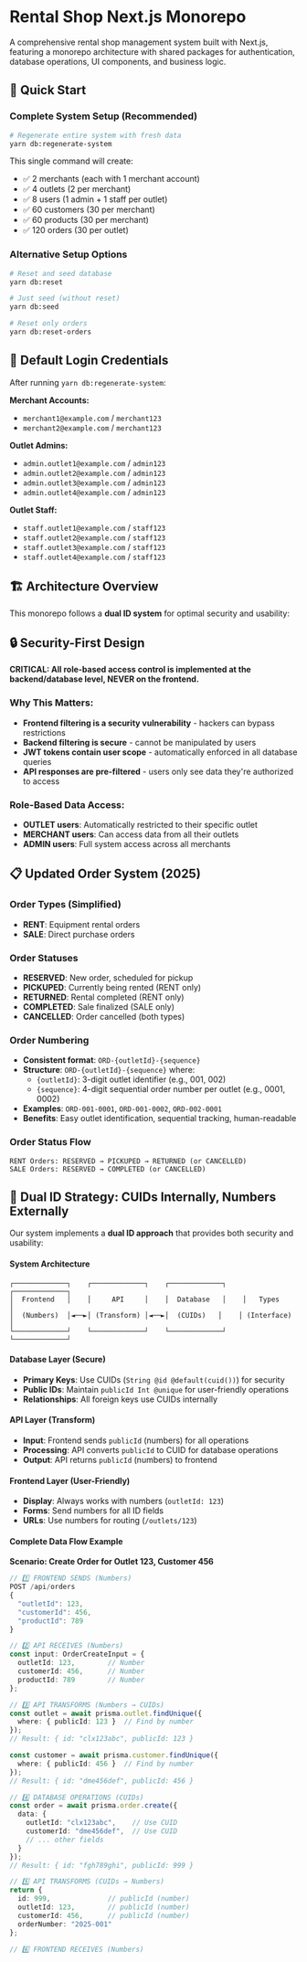 # Rental Shop Next.js Monorepo

A comprehensive rental shop management system built with Next.js, featuring a monorepo architecture with shared packages for authentication, database operations, UI components, and business logic.

## 🚀 Quick Start

### **Complete System Setup (Recommended)**
```bash
# Regenerate entire system with fresh data
yarn db:regenerate-system
```

This single command will create:
- ✅ 2 merchants (each with 1 merchant account)
- ✅ 4 outlets (2 per merchant)
- ✅ 8 users (1 admin + 1 staff per outlet)
- ✅ 60 customers (30 per merchant)
- ✅ 60 products (30 per merchant)
- ✅ 120 orders (30 per outlet)

### **Alternative Setup Options**
```bash
# Reset and seed database
yarn db:reset

# Just seed (without reset)
yarn db:seed

# Reset only orders
yarn db:reset-orders
```

## 🔑 Default Login Credentials

After running `yarn db:regenerate-system`:

**Merchant Accounts:**
- `merchant1@example.com` / `merchant123`
- `merchant2@example.com` / `merchant123`

**Outlet Admins:**
- `admin.outlet1@example.com` / `admin123`
- `admin.outlet2@example.com` / `admin123`
- `admin.outlet3@example.com` / `admin123`
- `admin.outlet4@example.com` / `admin123`

**Outlet Staff:**
- `staff.outlet1@example.com` / `staff123`
- `staff.outlet2@example.com` / `staff123`
- `staff.outlet3@example.com` / `staff123`
- `staff.outlet4@example.com` / `staff123`

## 🏗️ Architecture Overview

This monorepo follows a **dual ID system** for optimal security and usability:

## 🔒 Security-First Design

**CRITICAL: All role-based access control is implemented at the backend/database level, NEVER on the frontend.**

### **Why This Matters:**
- **Frontend filtering is a security vulnerability** - hackers can bypass restrictions
- **Backend filtering is secure** - cannot be manipulated by users
- **JWT tokens contain user scope** - automatically enforced in all database queries
- **API responses are pre-filtered** - users only see data they're authorized to access

### **Role-Based Data Access:**
- **OUTLET users**: Automatically restricted to their specific outlet
- **MERCHANT users**: Can access data from all their outlets
- **ADMIN users**: Full system access across all merchants

## 📋 Updated Order System (2025)

### **Order Types (Simplified)**
- **RENT**: Equipment rental orders
- **SALE**: Direct purchase orders

### **Order Statuses**
- **RESERVED**: New order, scheduled for pickup
- **PICKUPED**: Currently being rented (RENT only)
- **RETURNED**: Rental completed (RENT only)
- **COMPLETED**: Sale finalized (SALE only)
- **CANCELLED**: Order cancelled (both types)

### **Order Numbering**
- **Consistent format**: `ORD-{outletId}-{sequence}`
- **Structure**: `ORD-{outletId}-{sequence}` where:
  - `{outletId}`: 3-digit outlet identifier (e.g., 001, 002)
  - `{sequence}`: 4-digit sequential order number per outlet (e.g., 0001, 0002)
- **Examples**: `ORD-001-0001`, `ORD-001-0002`, `ORD-002-0001`
- **Benefits**: Easy outlet identification, sequential tracking, human-readable

### **Order Status Flow**
```
RENT Orders: RESERVED → PICKUPED → RETURNED (or CANCELLED)
SALE Orders: RESERVED → COMPLETED (or CANCELLED)
```

## 🔐 **Dual ID Strategy: CUIDs Internally, Numbers Externally**

Our system implements a **dual ID approach** that provides both security and usability:

#### **System Architecture**
```
┌─────────────┐    ┌─────────────┐    ┌─────────────┐    ┌─────────────┐
│  Frontend   │    │     API     │    │  Database   │    │   Types     │
│  (Numbers)  │◄──►│ (Transform) │◄──►│  (CUIDs)   │    │ (Interface) │
└─────────────┘    └─────────────┘    └─────────────┘    └─────────────┘
```

#### **Database Layer (Secure)**
- **Primary Keys**: Use CUIDs (`String @id @default(cuid())`) for security
- **Public IDs**: Maintain `publicId Int @unique` for user-friendly operations
- **Relationships**: All foreign keys use CUIDs internally

#### **API Layer (Transform)**
- **Input**: Frontend sends `publicId` (numbers) for all operations
- **Processing**: API converts `publicId` to CUID for database operations
- **Output**: API returns `publicId` (numbers) to frontend

#### **Frontend Layer (User-Friendly)**
- **Display**: Always works with numbers (`outletId: 123`)
- **Forms**: Send numbers for all ID fields
- **URLs**: Use numbers for routing (`/outlets/123`)

#### **Complete Data Flow Example**

**Scenario: Create Order for Outlet 123, Customer 456**

```typescript
// 1️⃣ FRONTEND SENDS (Numbers)
POST /api/orders
{
  "outletId": 123,
  "customerId": 456,
  "productId": 789
}

// 2️⃣ API RECEIVES (Numbers)
const input: OrderCreateInput = {
  outletId: 123,        // Number
  customerId: 456,      // Number
  productId: 789        // Number
};

// 3️⃣ API TRANSFORMS (Numbers → CUIDs)
const outlet = await prisma.outlet.findUnique({
  where: { publicId: 123 }  // Find by number
});
// Result: { id: "clx123abc", publicId: 123 }

const customer = await prisma.customer.findUnique({
  where: { publicId: 456 }  // Find by number
});
// Result: { id: "dme456def", publicId: 456 }

// 4️⃣ DATABASE OPERATIONS (CUIDs)
const order = await prisma.order.create({
  data: {
    outletId: "clx123abc",    // Use CUID
    customerId: "dme456def",  // Use CUID
    // ... other fields
  }
});
// Result: { id: "fgh789ghi", publicId: 999 }

// 5️⃣ API TRANSFORMS (CUIDs → Numbers)
return {
  id: 999,              // publicId (number)
  outletId: 123,        // publicId (number)
  customerId: 456,      // publicId (number)
  orderNumber: "2025-001"
};

// 6️⃣ FRONTEND RECEIVES (Numbers)
```